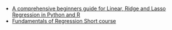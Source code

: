 - [A comprehensive beginners guide for Linear, Ridge and Lasso Regression in Python and R](https://www.analyticsvidhya.com/blog/2017/06/a-comprehensive-guide-for-linear-ridge-and-lasso-regression/?utm_source=blog&utm_medium=what-is-multicollinearity)
- [Fundamentals of Regression Short course](https://courses.analyticsvidhya.com/courses/Fundamentals-of-Regression-Analysis?utm_source=blog&utm_medium=what-is-multicollinearity)
